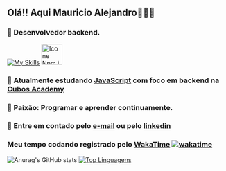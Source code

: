 


## Olá!! Aqui Mauricio Alejandro👨🏻‍💻

### 🔎 Desenvolvedor backend.

[![My Skills](https://skillicons.dev/icons?i=js,nodejs,git,github,postgreessql)](https://skillicons.dev)
[<img height="48px" width="48px" alt="Icone Npm.js" src="https://i.postimg.cc/L8k9jKJ2/Group.png"/>](https://www.npmjs.com)

### 📕 Atualmente estudando [JavaScript](https://developer.mozilla.org/pt-BR/docs/Web/JavaScript) com foco em backend na [Cubos Academy](https://cubos.academy/)

### 🌟 Paixão: Programar e aprender continuamente.

### 📨 Entre em contado pelo [e-mail](mailto:msuberoj11@gmail.com) ou pelo [linkedin](www.linkedin.com/in/mauricio-subero-1a0125267)



### Meu tempo codando registrado pelo [WakaTime](https://wakatime.com/) [![wakatime](https://wakatime.com/badge/user/018c4095-f351-43cd-bcf6-356cdb24ee22.svg)](https://wakatime.com/@018c4095-f351-43cd-bcf6-356cdb24ee22)

![Anurag's GitHub stats](https://github-readme-stats.vercel.app/api?username=MauAlejandro&show_icons=true&theme=radical)
[![Top Linguagens](https://github-readme-stats.vercel.app/api/top-langs/?username=MauAlejandro&layout=compact&&theme=radical)](https://github.com/anuraghazra/github-readme-stats)

